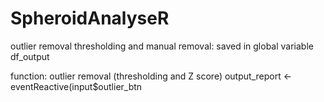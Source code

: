 # SpheroidAnalyseR

outlier removal
thresholding and manual removal: saved in global variable df_output

function:
outlier removal (thresholding and Z score)
output_report <- eventReactive(input$outlier_btn